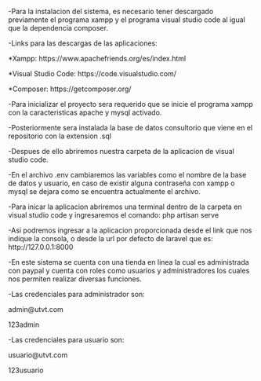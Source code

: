 <p>-Para la instalacion del sistema, es necesario tener descargado previamente el programa xampp y el programa visual studio code al igual que la dependencia composer.</p>
<p>-Links para las descargas de las aplicaciones:</p>
<p>*Xampp: https://www.apachefriends.org/es/index.html</p>
<p>*Visual Studio Code: https://code.visualstudio.com/</p>
<p>*Composer: https://getcomposer.org/</p>

<p>-Para inicializar el proyecto sera requerido que se inicie el programa xampp con la caracteristicas apache y mysql activado.</p>
<p>-Posteriormente sera instalada la base de datos consultorio que viene en el repositorio con la extension .sql</p>
<p>-Despues de ello abriremos nuestra carpeta de la aplicacion de visual studio code.</p>
<p>-En el archivo .env cambiaremos las variables como el nombre de la base de datos y usuario, en caso de existir alguna contraseña con xampp o mysql se dejara como se encuentra actualmente el archivo.</p>
<p>-Para inicar la aplicacion abriremos una terminal dentro de la carpeta en visual studio code y ingresaremos el comando: php artisan serve</p>
<p>-Asi podremos ingresar a la aplicacion proporcionada desde el link que nos indique la consola, o desde la url por defecto de laravel que es: http://127.0.0.1:8000</p>
<p>-En este sistema se cuenta con una tienda en linea la cual es administrada con paypal y cuenta con roles como usuarios y administradores los cuales nos permiten realizar diversas funciones.</p>
<p>-Las credenciales para administrador son: </p>
    <p>admin@utvt.com</p>
    <p>123admin</p>
<p>-Las credenciales para usuario son:</p>
    <p>usuario@utvt.com</p>
    <p>123usuario</p>
